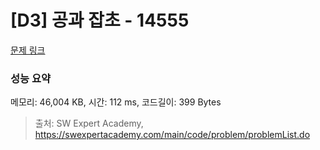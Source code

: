 # [D3] 공과 잡초 - 14555 

[문제 링크](https://swexpertacademy.com/main/code/problem/problemDetail.do?contestProbId=AYGtoa3qARcDFARC) 

### 성능 요약

메모리: 46,004 KB, 시간: 112 ms, 코드길이: 399 Bytes



> 출처: SW Expert Academy, https://swexpertacademy.com/main/code/problem/problemList.do